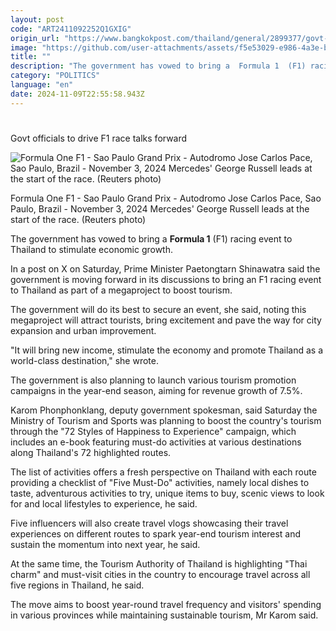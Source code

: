 ```yaml
---
layout: post
code: "ART2411092252Q1GXIG"
origin_url: "https://www.bangkokpost.com/thailand/general/2899377/govt-officials-to-drive-f1-race-talks-forward"
image: "https://github.com/user-attachments/assets/f5e53029-e986-4a3e-b3d1-106997ff6cfd"
title: ""
description: "The government has vowed to bring a  Formula 1  (F1) racing event to Thailand to stimulate economic growth."
category: "POLITICS"
language: "en"
date: 2024-11-09T22:55:58.943Z
---
```


# 

Govt officials to drive F1 race talks forward

![Formula One F1 - Sao Paulo Grand Prix - Autodromo Jose Carlos Pace, Sao Paulo, Brazil - November 3, 2024 Mercedes' George Russell leads at the start of the race. (Reuters photo)](https://github.com/user-attachments/assets/89f7cff8-7e48-4df2-a449-08d95ae9df75)

Formula One F1 - Sao Paulo Grand Prix - Autodromo Jose Carlos Pace, Sao Paulo, Brazil - November 3, 2024 Mercedes' George Russell leads at the start of the race. (Reuters photo)

The government has vowed to bring a **Formula 1** (F1) racing event to Thailand to stimulate economic growth.

In a post on X on Saturday, Prime Minister Paetongtarn Shinawatra said the government is moving forward in its discussions to bring an F1 racing event to Thailand as part of a megaproject to boost tourism.

The government will do its best to secure an event, she said, noting this megaproject will attract tourists, bring excitement and pave the way for city expansion and urban improvement.

"It will bring new income, stimulate the economy and promote Thailand as a world-class destination," she wrote.

The government is also planning to launch various tourism promotion campaigns in the year-end season, aiming for revenue growth of 7.5%.

Karom Phonphonklang, deputy government spokesman, said Saturday the Ministry of Tourism and Sports was planning to boost the country's tourism through the "72 Styles of Happiness to Experience" campaign, which includes an e-book featuring must-do activities at various destinations along Thailand's 72 highlighted routes.

The list of activities offers a fresh perspective on Thailand with each route providing a checklist of "Five Must-Do" activities, namely local dishes to taste, adventurous activities to try, unique items to buy, scenic views to look for and local lifestyles to experience, he said.

Five influencers will also create travel vlogs showcasing their travel experiences on different routes to spark year-end tourism interest and sustain the momentum into next year, he said.

At the same time, the Tourism Authority of Thailand is highlighting "Thai charm" and must-visit cities in the country to encourage travel across all five regions in Thailand, he said.

The move aims to boost year-round travel frequency and visitors' spending in various provinces while maintaining sustainable tourism, Mr Karom said.